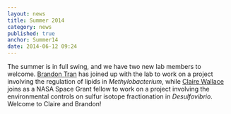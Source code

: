 ```yaml
---
layout: news
title: Summer 2014
category: news 
published: true 
anchor: Summer14
date: 2014-06-12 09:24
---
```


The summer is in full swing, and we have two new lab members to welcome. [Brandon Tran](http://bradleylab.wustl.edu/team/brandon/) has joined up with the lab to work on a project involving the regulation of lipids in *Methylobacterium*, while [Claire Wallace](http://bradleylab.wustl.edu/team/clairew/) joins as a NASA Space Grant fellow to work on a project involving the environmental controls on sulfur isotope fractionation in *Desulfovibrio*. Welcome to Claire and Brandon!

